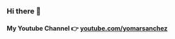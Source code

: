 ### Hi there 👋

#### My Youtube Channel 👉 [youtube.com/yomarsanchez](https://www.youtube.com/channel/UCVKpRto6o7WRi-izbGvQ1gQ?view_as=subscriber)


<!--
**yomarsanchez/yomarsanchez** is a ✨ _special_ ✨ repository because its `README.md` (this file) appears on your GitHub profile.

Here are some ideas to get you started:

- 🔭 I’m currently working on ...
- 🌱 I’m currently learning ...
- 👯 I’m looking to collaborate on ...
- 🤔 I’m looking for help with ...
- 💬 Ask me about ...
- 📫 How to reach me: ...
- 😄 Pronouns: ...
- ⚡ Fun fact: ...
-->
